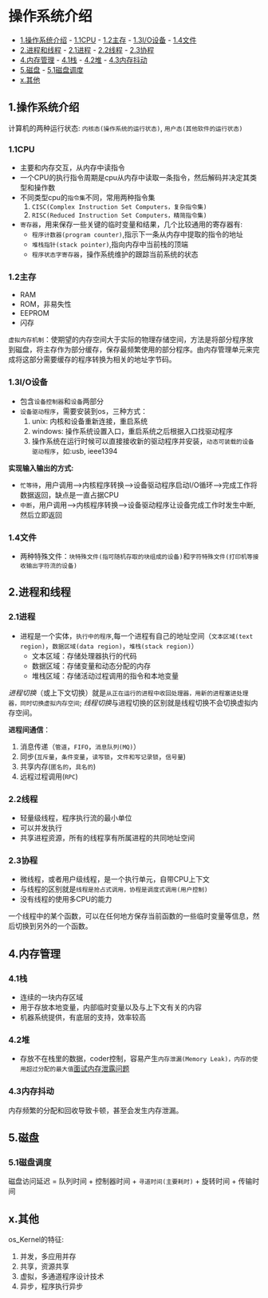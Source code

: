 # 操作系统介绍

<!-- vim-markdown-toc Marked -->

* [1.操作系统介绍](#1.操作系统介绍)
        - [1.1CPU](#1.1cpu)
        - [1.2主存](#1.2主存)
        - [1.3I/O设备](#1.3i/o设备)
        - [1.4文件](#1.4文件)
* [2.进程和线程](#2.进程和线程)
        - [2.1进程](#2.1进程)
        - [2.2线程](#2.2线程)
        - [2.3协程](#2.3协程)
* [4.内存管理](#4.内存管理)
        - [4.1栈](#4.1栈)
        - [4.2堆](#4.2堆)
        - [4.3内存抖动](#4.3内存抖动)
* [5.磁盘](#5.磁盘)
        - [5.1磁盘调度](#5.1磁盘调度)
* [x.其他](#x.其他)

<!-- vim-markdown-toc -->

## 1.操作系统介绍

计算机的两种运行状态: `内核态(操作系统的运行状态)`, `用户态(其他软件的运行状态)`

### 1.1CPU

- 主要和内存交互，从内存中读指令
- 一个CPU的执行指令周期是cpu从内存中读取一条指令，然后解码并决定其类型和操作数
- 不同类型cpu的`指令集`不同，常用两种指令集
    1. `CISC(Complex Instruction Set Computers，复杂指令集)`
    2. `RISC(Reduced Instruction Set Computers，精简指令集)`
- `寄存器`，用来保存一些关键的临时变量和结果，几个比较通用的寄存器有:
    - `程序计数器(program counter)`,指示下一条从内存中提取的指令的地址
    - `堆栈指针(stack pointer)`,指向内存中当前栈的顶端
    - `程序状态字寄存器`，操作系统维护的跟踪当前系统的状态

### 1.2主存

- RAM
- ROM，非易失性
- EEPROM
- 闪存

`虚拟内存机制`：使期望的内存空间大于实际的物理存储空间，方法是将部分程序放到磁盘，将主存作为部分缓存，保存最频繁使用的部分程序。由内存管理单元来完成将这部分需要缓存的程序转换为相关的地址字节码。

### 1.3I/O设备

- 包含`设备控制器`和`设备`两部分
- `设备驱动程序`，需要安装到os，三种方式：
    1. unix: 内核和设备重新连接，重启系统
    2. windows: 操作系统设置入口，重启系统之后根据入口找驱动程序
    3. 操作系统在运行时候可以直接接收新的驱动程序并安装，`动态可装载的设备驱动程序`，如:usb, ieee1394

**实现输入输出的方式:**

- `忙等待`，用户调用-->内核程序转换-->设备驱动程序启动I/O循环-->完成工作将数据返回，缺点是一直占据CPU
- `中断`，用户调用-->内核程序转换-->设备驱动程序让设备完成工作时发生中断,然后立即返回

### 1.4文件

- 两种特殊文件：`块特殊文件(指可随机存取的块组成的设备)`和`字符特殊文件(打印机等接收输出字符流的设备)`

## 2.进程和线程

### 2.1进程

- 进程是一个实体，`执行中的程序`,每一个进程有自己的地址空间（`文本区域(text region)`，`数据区域(data region)`，`堆栈(stack region)`）
  - 文本区域：存储处理器执行的代码
  - 数据区域：存储变量和动态分配的内存
  - 堆栈区域：存储活动过程调用的指令和本地变量

*进程切换*（或上下文切换）就是`从正在运行的进程中收回处理器，用新的进程塞进处理器，同时切换虚拟内存空间`;
*线程切换*与进程切换的区别就是线程切换不会切换虚拟内存空间。

**进程间通信**：

1. 消息传递（`管道`，`FIFO`，`消息队列(MQ)`）
2. 同步(`互斥量`，`条件变量`，`读写锁`，`文件和写记录锁`，`信号量`)
3. 共享内存(`匿名的`，`具名的`)
4. 远程过程调用(`RPC`)

### 2.2线程

- 轻量级线程，程序执行流的最小单位
- 可以并发执行
- 共享进程资源，所有的线程享有所属进程的共同地址空间

### 2.3协程

- 微线程，或者用户级线程，是一个执行单元，自带CPU上下文
- 与线程的区别就是`线程是抢占式调用，协程是调度式调用(用户控制)`
- 没有线程的使用多CPU的能力

一个线程中的某个函数，可以在任何地方保存当前函数的一些临时变量等信息，然后切换到另外的一个函数。

## 4.内存管理

### 4.1栈

- 连续的一块内存区域
- 用于存放本地变量，内部临时变量以及与上下文有关的内容
- 机器系统提供，有底层的支持，效率较高

### 4.2堆

- 存放不在栈里的数据，coder控制，容易产生`内存泄漏(Memory Leak)，内存的使用超过分配的最大值`[面试内存泄露问题](https://blog.csdn.net/zy_jibai/article/details/80957169)

### 4.3内存抖动

内存频繁的分配和回收导致卡顿，甚至会发生内存泄漏。

## 5.磁盘

### 5.1磁盘调度

磁盘访问延迟 = 队列时间 + 控制器时间 + `寻道时间(主要耗时)` + 旋转时间 + 传输时间

## x.其他

os_Kernel的特征:

1. 并发，多应用并存
2. 共享，资源共享
3. 虚拟，多通道程序设计技术
4. 异步，程序执行异步
